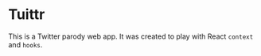 # Tuittr

This is a Twitter parody web app. It was created to play with React `context` and `hooks`.
